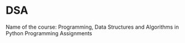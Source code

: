 # DSA
Name of the course: Programming, Data Structures and Algorithms in Python
Programming Assignments

